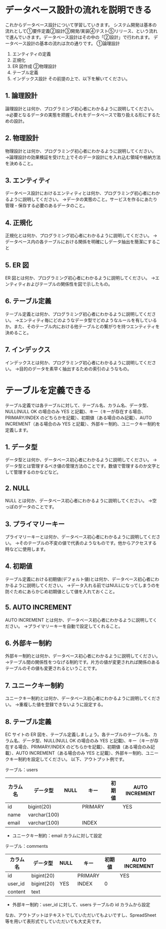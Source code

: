 # データベース設計の流れを説明できる

これからデータベース設計について学習していきます。
システム開発は基本の流れとして①要件定義②設計③開発/実装④テスト⑤リリース、という流れで進んでいきます。データベース設計はその中の「②設計」で行われます。
データベース設計の基本の流れは次の通りです。
①論理設計
1. エンティティの定義
2. 正規化
3. ER 図作成
②物理設計
1. テーブル定義
2. インデックス設計
その前提の上で、以下を解いてください。
## 1. 論理設計
論理設計とは何か、プログラミング初心者にわかるように説明してください。
→必要となるデータの実態を把握しそれをデータベースで取り扱える形にするための設計。
## 2. 物理設計
物理設計とは何か、プログラミング初心者にわかるように説明してください。
→論理設計の効果検証を受けた上でそのデータ設計にを入れ込む領域や格納方法を決めること。
## 3. エンティティ
データベース設計におけるエンティティとは何か、プログラミング初心者にわかるように説明してください。
→データの実態のこと。サービスを作るにあたり管理・保存する必要のあるデータのこと。
## 4. 正規化
正規化とは何か、プログラミング初心者にわかるように説明してください。
→データベース内の各テーブルにおける関係を明確にしデータ抽出を簡潔にすること
## 5. ER 図
ER 図とは何か、プログラミング初心者にわかるように説明してください。
→エンティティおよびテーブルの関係性を図で示したもの。
## 6. テーブル定義
テーブル定義とは何か、プログラミング初心者にわかるように説明してください。
→エンティティ毎にどのようなデータ型でどのようなルールを有しているか。また、そのテーブル内における他テーブルとの繋がりを持つエンティティを決めること。
## 7. インデックス
インデックスとは何か、プログラミング初心者にわかるように説明してください。
→目的のデータを素早く抽出するための索引のようなもの。

# テーブルを定義できる

テーブル定義では各テーブルに対して、テーブル名、カラム名、データ型、NULL(NULL OK の場合のみ YES と記載)、キー（キーが存在する場合、PRIMARY/INDEX のどちらかを記載）、初期値（ある場合のみ記載）、AUTO INCREMENT（ある場合のみ YES と記載）、外部キー制約、ユニークキー制約を定義します。
## 1. データ型
データ型とは何か、データベース初心者にわかるように説明してください。
→データ型とは管理するべき値の管理方法のことです。数値で管理するのか文字として管理するのかなどなど。
## 2. NULL
NULL とは何か、データベース初心者にわかるように説明してください。
→空っぽのデータのことです。
## 3. プライマリーキー
プライマリーキーとは何か、データベース初心者にわかるように説明してください。
→そのテーブルの不変の値で代表のようなものです。他からアクセスする時などに使用します。
## 4. 初期値
テーブル定義における初期値(デフォルト値)とは何か、データベース初心者にわかるように説明してください。
→データ入れる前ではNULLになってしまうのを防ぐためにあらかじめ初期値として値を入れておくこと。
## 5. AUTO INCREMENT
AUTO INCREMENT とは何か、データベース初心者にわかるように説明してください。
→プライマリーキーを自動で設定してくれること。
## 6. 外部キー制約
外部キー制約とは何か、データベース初心者にわかるように説明してください。
→テーブル間の関係性をつなげる制約です。片方の値が変更されれば関係のあるテーブルのその値も変更されるということです。
## 7. ユニークキー制約
ユニークキー制約とは何か、データベース初心者にわかるように説明してください。
→重複した値を登録できないように設定する。
## 8. テーブル定義
EC サイトの ER 図を、テーブル定義しましょう。各テーブルのテーブル名、カラム名、データ型、NULL(NULL OK の場合のみ YES と記載)、キー（キーが存在する場合、PRIMARY/INDEX のどちらかを記載）、初期値（ある場合のみ記載）、AUTO INCREMENT（ある場合のみ YES と記載）、外部キー制約、ユニークキー制約を設定してください。
以下、アウトプット例です。

テーブル：users

|カラム名|データ型|NULL|キー|初期値|AUTO INCREMENT|
| ---- | ---- | ---- | ---- | ---- | ---- |
|id|bigint(20)||PRIMARY||YES|
|name|varchar(100)|||||
|email|varchar(100)||INDEX|||

- ユニークキー制約：email カラムに対して設定

テーブル：comments

|カラム名|データ型|NULL|キー|初期値|AUTO INCREMENT|
| ---- | ---- | ---- | ---- | ---- | ---- |
|id|bigint(20)||PRIMARY||YES|
|user_id|bigint(20)|YES|INDEX|0||
|content|text|||||

- 外部キー制約：user_id に対して、users テーブルの id カラムから設定

なお、アウトプットはテキストでしていただいてもよいですし、SpreadSheet 等を用いて表形式でしていただいても大丈夫です。
